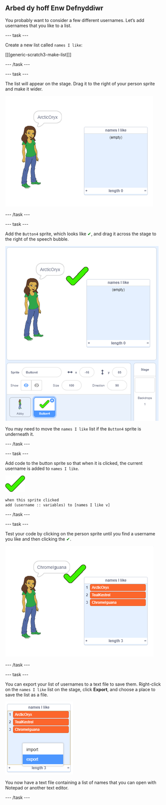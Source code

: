 ## Arbed dy hoff Enw Defnyddiwr

You probably want to consider a few different usernames. Let’s add usernames that you like to a list.

\--- task \---

Create a new list called `names I like`:

[[[generic-scratch3-make-list]]]

\--- /task \---

\--- task \---

The list will appear on the stage. Drag it to the right of your person sprite and make it wider.

![names I like list with resize in bottom left highlighted](images/usernames-like-stage.png)

\--- /task \---

\--- task \---

Add the `Button4` sprite, which looks like <span style="color: green;">✔</span>, and drag it across the stage to the right of the speech bubble.

![green tick sprite on the stage next to the names I like list](images/usernames-tick.png)

You may need to move the `names I like` list if the `Button4` sprite is underneath it.

\--- /task \---

\--- task \---

Add code to the button sprite so that when it is clicked, the current username is added to `names I like`.

![button sprite](images/button-sprite.png)

```blocks3
when this sprite clicked
add (username :: variables) to [names I like v]
```

\--- /task \---

\--- task \---

Test your code by clicking on the person sprite until you find a username you like and then clicking the <span style="color: green;">✔</span>.

![names i like list populated](images/usernames-like-list.png)

\--- /task \---

\--- task \---

You can export your list of usernames to a text file to save them. Right-click on the `names I like` list on the stage, click **Export**, and choose a place to save the list as a file.

![list menu with export option highlighted](images/usernames-export.png)

You now have a text file containing a list of names that you can open with Notepad or another text editor.

\--- /task \---